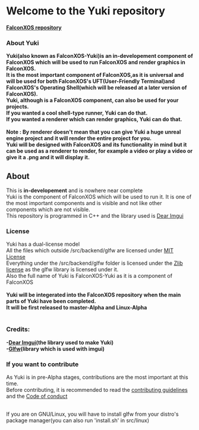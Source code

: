 # Welcome to the Yuki repository
<b>
<a href="https://github.com/DaVikingMan/FalconXOS">FalconXOS repository</a>

### About Yuki
  
  Yuki(also known as FalconXOS-Yuki)is an in-developement component of FalconXOS which will be used to run FalconXOS and render graphics in FalconXOS.
  <br>
  It is the most important component of FalconXOS,as it is universal and will be used for both FalconXOS's UFT(User-Friendly Terminal)and FalconXOS's Operating Shell(which will be released at a later version of FalconXOS).
  <br>
  Yuki, although is a FalconXOS component, can also be used for your projects.
  <br>
  If you wanted a cool shell-type runner, Yuki can do that.
  <br>
  If you wanted a renderer which can render graphics, Yuki can do that.
  <br>
  <br>
  Note : By renderer doesn't mean that you can give Yuki a huge unreal engine project and it will render the entire project for you.
  <br>
  Yuki will be designed with FalconXOS and its functionality in mind but it can be used as a renderer to render, for example a video or play a video or give it a .png and it will display it.
</b>
  
## About
This is <b>in-developement</b> and is nowhere near complete
<br>
Yuki is the component of FalconXOS which will be used to run it.
It is one of the most important components and is visible and not like other components which are not visible.
<br>
This repository is programmed in C++ and the library used is <a href="https://github.com/ocornut/imgui"> Dear Imgui</a>
<br>

### License
Yuki has a dual-license model
<br>
All the files which outside /src/backend/glfw are licensed under <a href="https://github.com/DaVikingMan/Yuki/blob/master/LICENSE">MIT License</a>
<br>
Everything under the /src/backend/glfw folder is licensed under the <a href="https://github.com/DaVikingMan/Yuki/tree/master/src/backend/glfw/LICENSE.md">Zlib license</a> as the glfw library is licensed under it.
<br>
Also the full name of Yuki is FalconXOS-Yuki as it is a component of FalconXOS
<br>
<br>
<b>
Yuki will be integerated into the FalconXOS repository when the main parts of Yuki have been completed.
<br>
It will be first released to master-Alpha and Linux-Alpha</b>
<br>
<br>
### Credits:

<b>
-<a href="https://github.com/ocornut/imgui">Dear Imgui</a>(the library used to make Yuki)
  <br>
-<a href="https://github.com/glfw/glfw">Glfw</a>(library which is used with imgui)</b>

### If you want to contribute

As Yuki is in pre-Alpha stages, contributions are the most important at this time.
<br>
Before contributing, it is recommended to read the <a href="https://github.com/DaVikingMan/Yuki/blob/master/CONTRIBUTING.md">contributing guidelines</a> and the <a href="https://github.com/DaVikingMan/Yuki/blob/master/CODE_OF_CONDUCT.md">Code of conduct</a>
<br>
<br>

If you are on GNU/Linux, you will have to install glfw from your distro's package manager(you can also run 'install.sh' in src/linux)
